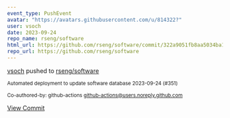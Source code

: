 ```yaml
---
event_type: PushEvent
avatar: "https://avatars.githubusercontent.com/u/814322?"
user: vsoch
date: 2023-09-24
repo_name: rseng/software
html_url: https://github.com/rseng/software/commit/322a9051fb8aa5034ba1940340bfc8a91b70852f
repo_url: https://github.com/rseng/software
---
```


<a href='https://github.com/vsoch' target='_blank'>vsoch</a> pushed to <a href='https://github.com/rseng/software' target='_blank'>rseng/software</a>

<small>Automated deployment to update software database 2023-09-24 (#351)

Co-authored-by: github-actions <github-actions@users.noreply.github.com></small>

<a href='https://github.com/rseng/software/commit/322a9051fb8aa5034ba1940340bfc8a91b70852f' target='_blank'>View Commit</a>